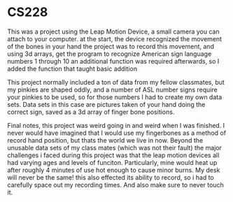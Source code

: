 # CS228
This was a project using the Leap Motion Device, a small camera you can attach to your computer.
at the start, the device recognized the movement of the bones in your hand
the project was to record this movement, and using 3d arrays, get the program to recognize American sign language numbers 1 through 10
an additional function was required afterwards, so I added the function that taught basic addition


This project normally included a ton of data from my fellow classmates, but my pinkies are shaped oddly, and a number of ASL number
signs require your pinkies to be used, so for those numbers I had to create my own data sets. Data sets in this case are pictures taken
of your hand doing the correct sign, saved as a 3d array of finger bone positions.

Final notes, this project was weird going in and weird when I was finished. I never would have imagined that I would use my fingerbones
as a method of record hand position, but thats the world we live in now. Beyond the unusable data sets of my class mates (which was not
their fault) the major challenges i faced during this project was that the leap motion devices all had varying ages and levels of
funciton. Particularly, mine would heat up after roughly 4 minutes of use hot enough to cause minor burns. My desk will never be the same!
this also effected its ability to record, so i had to carefully space out my recording times. And also make sure to never touch it.
